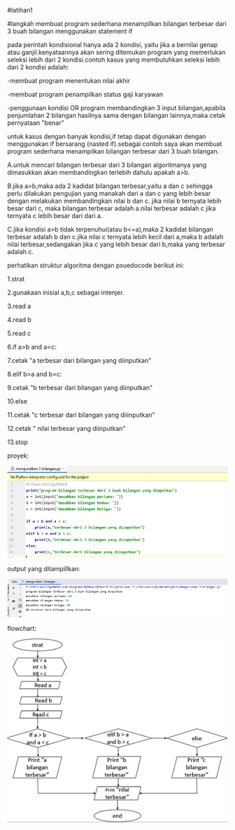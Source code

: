 #latihan1 

#langkah membuat program sederhana menampilkan bilangan terbesar dari 3 buah bilangan menggunakan statement if

pada  perintah kondisional hanya ada 2 kondisi, yaitu jika a bernilai genap atau ganjil.kenyataannya akan sering
ditemukan program yang memerlukan seleksi lebih dari 2 kondisi.contoh kasus yang membutuhkan seleksi lebih dari 2 
kondisi adalah:

-membuat program menentukan nilai akhir

-membuat program penampilkan status gaji karyawan

-penggunaan kondisi OR program membandingkan 3 input bilangan,apabila penjumlahan 2 bilangan hasilnya
 sama dengan bilangan lainnya,maka cetak pernyataan "benar"

untuk kasus  dengan banyak kondisi,if tetap dapat digunakan dengan menggunakan if bersarang (nasted if).sebagai
contoh saya akan membuat program sederhana menampilkan bilangan terbesar dari 3 buah bilangan.

A.untuk mencari bilangan terbesar dari 3 bilangan algoritmanya yang dimasukkan akan membandingkan terlebih dahulu
 apakah a>b.

B.jika a>b,maka ada 2  kadidat bilangan terbesar,yaitu a dan c sehingga perlu dilakukan pengujian yang manakah
 dari a dan c yang lebih besar dengan melakukan membandingkan nilai b dan c. jika nilai b ternyata lebih besar dari c,
 maka bilangan terbesar adalah a.nilai terbesar adalah c jika ternyata c lebih besar dari dari a.

C.jika kondisi a>b tidak terpenuhui(atau b<=a),maka 2 kadidat bilangan terbesar  adalah b dan c.jika nilai c ternyata 
 lebih kecil dari a,maka b adalah nilai terbesar,sedangakan jika c yang lebih besar dari b,maka yang terbesar adalah c.


perhatikan struktur algoritma dengan psuedocode berikut ini:

1.strat

2.gunakaan inisial a,b,c sebagai intenjer.

3.read a

4.read b

5.read c

6.if a>b and a<c:

7.cetak "a terbesar dari bilangan yang diinputkan"

8.elif b>a and b>c:

9.cetak "b terbesar dari bilangan yang diinputkan"

10.else

11.cetak "c terbesar dari bilangan yang diiinputkan"

12.cetak " nilai terbesar yang diinputkan"

13.stop

proyek:

![gambar proyek 3 bilangan terbesar](https://github.com/miftahuljannah1202/labspy02/blob/master/gambar/project%20bil%20terbesar%20dri%203%20bilangan.PNG)

output yang ditampillkan:

![gambar output](https://github.com/miftahuljannah1202/labspy02/blob/master/gambar/output%20bil%20terbesar%20dri%203%20bilangan.PNG)

flowchart:

![flowchart](https://github.com/miftahuljannah1202/labspy02/blob/master/gambar/flowchart.PNG)





